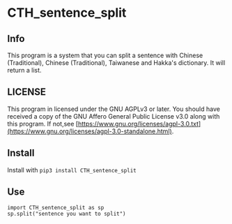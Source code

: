 # CTH_sentence_split

## Info
This program is a system that you can split a sentence with Chinese (Traditional), Chinese (Traditional), Taiwanese and Hakka's dictionary.
It will return a list.

## LICENSE
This program in licensed under the GNU AGPLv3 or later. You should have received a copy of the GNU Affero General Public License v3.0 along with this program.
If not,see [https://www.gnu.org/licenses/agpl-3.0.txt](https://www.gnu.org/licenses/agpl-3.0-standalone.html).

## Install
Install with `pip3 install CTH_sentence_split`

## Use
```python=
import CTH_sentence_split as sp
sp.split("sentence you want to split")
```